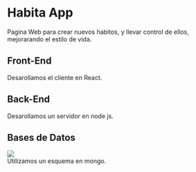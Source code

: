 # Habita App
Pagina Web para crear nuevos habitos, y llevar control de ellos, mejorarando el estilo de vida.

<h2> Front-End </h2>
Desarollamos el cliente en React.

<h2> Back-End </h2>
Desarollamos un servidor en node js.

<h2> Bases de Datos </h2> <img src= "https://webassets.mongodb.com/_com_assets/cms/MongoDB_Logo_FullColorBlack_RGB-4td3yuxzjs.png">
<br>
Utilizamos un esquema en mongo.



